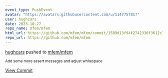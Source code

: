 ```yaml
---
event_type: PushEvent
avatar: "https://avatars.githubusercontent.com/u/114775781?"
user: hughcars
date: 2023-10-27
repo_name: mfem/mfem
html_url: https://github.com/mfem/mfem/commit/1589d13f94f2742330f3612c70ab026b1a495e94
repo_url: https://github.com/mfem/mfem
---
```


<a href='https://github.com/hughcars' target='_blank'>hughcars</a> pushed to <a href='https://github.com/mfem/mfem' target='_blank'>mfem/mfem</a>

<small>Add some more assert messages and adjust whitespace</small>

<a href='https://github.com/mfem/mfem/commit/1589d13f94f2742330f3612c70ab026b1a495e94' target='_blank'>View Commit</a>